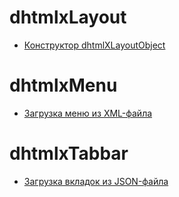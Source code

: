 # dhtmlxLayout

- [Конструктор dhtmlXLayoutObject](dhtmlxLayout/constructor/)

# dhtmlxMenu

- [Загрузка меню из XML-файла](dhtmlxMenu/load-from-xml/)

# dhtmlxTabbar

- [Загрузка вкладок из JSON-файла](dhtmlxTabbar/load-from-json/)
